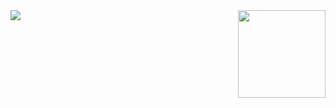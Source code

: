 <img src = "https://i.pinimg.com/originals/67/b2/a9/67b2a9ba5e85822f237caae92111e938.gif" height = "140px" align="right">
<a href = "https://github.com/raulorteg">
  <img src = "https://github-readme-stats.vercel.app/api/top-langs/?username=raulorteg&layout=compact&hide=jupyter notebook, matlab"/ align="left">
</a>
